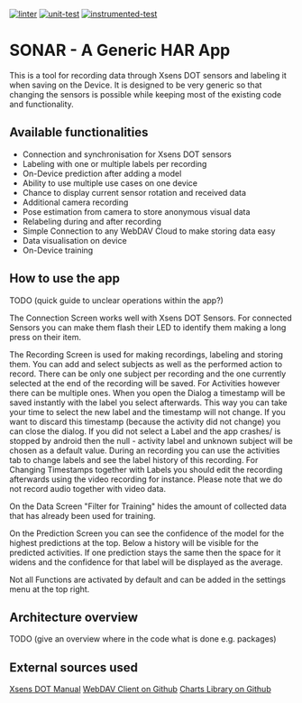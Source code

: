 [![linter](https://github.com/Sensors-in-Paradise/android-native-xsens/actions/workflows/linter.yml/badge.svg)](https://github.com/Sensors-in-Paradise/android-native-xsens/actions/workflows/linter.yml)
[![unit-test](https://github.com/Sensors-in-Paradise/android-native-xsens/actions/workflows/unit-test.yml/badge.svg)](https://github.com/Sensors-in-Paradise/android-native-xsens/actions/workflows/unit-test.yml)
[![instrumented-test](https://github.com/Sensors-in-Paradise/android-native-xsens/actions/workflows/instrumented-test.yml/badge.svg)](https://github.com/Sensors-in-Paradise/android-native-xsens/actions/workflows/instrumented-test.yml)

# SONAR - A Generic HAR App

This is a tool for recording data through Xsens DOT sensors and labeling it when saving on the Device. It is designed to be very generic so that changing the sensors is possible while keeping most of the existing code and functionality. 

## Available functionalities

- Connection and synchronisation for Xsens DOT sensors
- Labeling with one or multiple labels per recording
- On-Device prediction after adding a model
- Ability to use multiple use cases on one device
- Chance to display current sensor rotation and received data
- Additional camera recording
- Pose estimation from camera to store anonymous visual data
- Relabeling during and after recording
- Simple Connection to any WebDAV Cloud to make storing data easy
- Data visualisation on device
- On-Device training

## How to use the app

TODO (quick guide to unclear operations within the app?)

The Connection Screen works well with Xsens DOT Sensors. For connected Sensors you can make them flash their LED to identify them making a long press on their item.

The Recording Screen is used for making recordings, labeling and storing them. You can add and select subjects as well as the performed action to record. There can be only one subject per recording and the one currently selected at the end of the recording will be saved. For Activities however there can be multiple ones. When you open the Dialog a timestamp will be saved instantly with the label you select afterwards. This way you can take your time to select the new label and the timestamp will not change. If you want to discard this timestamp (because the activity did not change) you can close the dialog.
If you did not select a Label and the app crashes/ is stopped by android then the null - activity label and unknown subject will be chosen as a default value.
During an recording you can use the activities tab to change labels and see the label history of this recording. For Changing Timestamps together with Labels you should edit the recording afterwards using the video recording for instance. Please note that we do not record audio together with video data.

On the Data Screen "Filter for Training" hides the amount of collected data that has already been used for training.

On the Prediction Screen you can see the confidence of the model for the highest predictions at the top. Below a history will be visible for the predicted activities. If one prediction stays the same then the space for it widens and the confidence for that label will be displayed as the average.

Not all Functions are activated by default and can be added in the settings menu at the top right.

## Architecture overview

TODO (give an overview where in the code what is done e.g. packages)

## External sources used

[Xsens DOT Manual](https://www.xsens.com/hubfs/Downloads/Manuals/Xsens%20DOT%20User%20Manual.pdf)
[WebDAV Client on Github](https://github.com/thegrizzlylabs/sardine-android)
[Charts Library on Github](https://github.com/PhilJay/MPAndroidChart)
